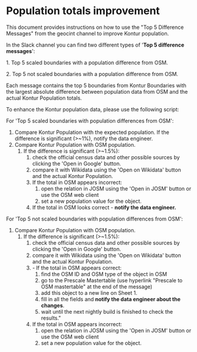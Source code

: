 # Population totals improvement

This document provides instructions on how to use the "Top 5 Difference Messages" from the geocint channel to improve Kontur population.


In the Slack channel you can find two different types of '**Top 5 difference messages**':

1\. Top 5 scaled boundaries with a population difference from OSM.

2\. Top 5 not scaled boundaries with a population difference from OSM.

Each message contains the top 5 boundaries from Kontur Boundaries with the largest absolute difference between population data from OSM and the actual Kontur Population totals.

To enhance the Kontur population data, please use the following script:

For 'Top 5 scaled boundaries with population differences from OSM':

1. Compare Kontur Population with the expected population. If the difference is significant (>\~1%), notify the data engineer.
2. Compare Kontur Population with OSM population. 
   1. If the difference is significant (>\~1.5%): 
      1. check the official census data and other possible sources by clicking the 'Open in Google' button. 
      2. compare it with Wikidata using the 'Open on Wikidata' button and the actual Kontur Population. 
      3. If the total in OSM appears incorrect:
         1. open the relation in JOSM using the 'Open in JOSM' button or use the OSM web client
         2. set a new population value for the object. 
      4. If the total in OSM looks correct - **notify the data engineer.**

For 'Top 5 not scaled boundaries with population differences from OSM':

1. Compare Kontur Population with OSM population. 
   1. If the difference is significant (>\~1.5%):
      1. check the official census data and other possible sources by clicking the 'Open in Google' button.
      2. compare it with Wikidata using the 'Open on Wikidata' button and the actual Kontur Population.
      3. \- If the total in OSM appears correct:
         1. find the OSM ID and OSM type of the object in OSM
         2. go to the Prescale Mastertable (use hyperlink "Prescale to OSM mastertable" at the end of the message)
         3. add this object to a new line on Sheet 1. 
         4. fill in all the fields and **notify the data engineer about the changes**. 
         6. wait until the next nightly build is finished to check the results."
      4. If the total in OSM appears incorrect:
         1. open the relation in JOSM using the 'Open in JOSM' button or use the OSM web client
         2. set a new population value for the object. 

